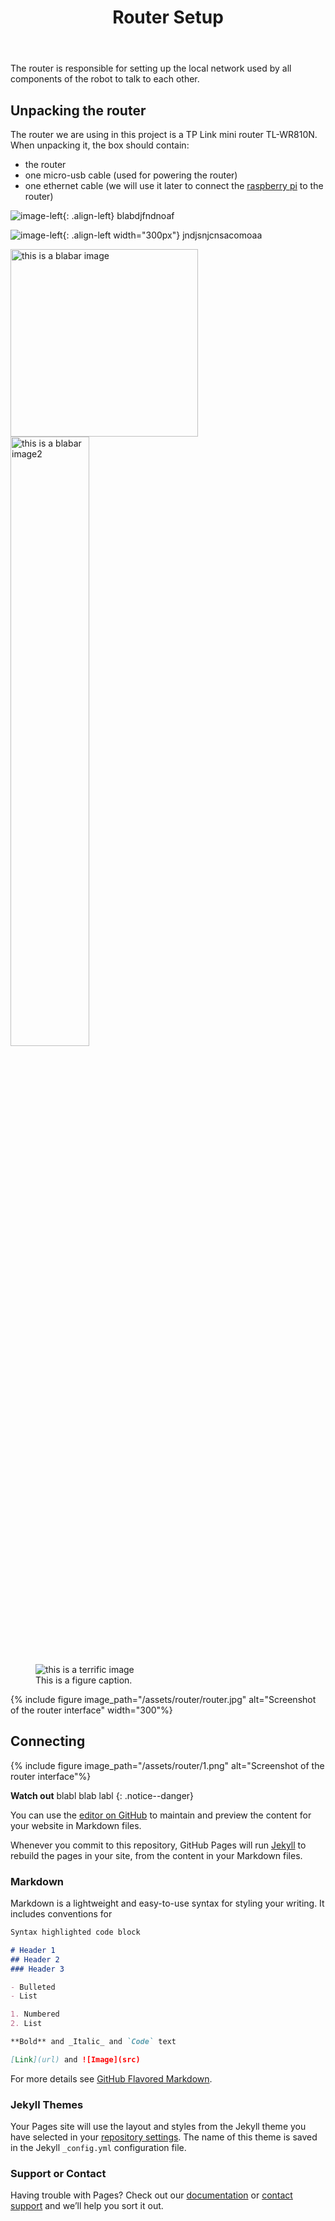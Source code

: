 ﻿---
title: "Router Setup"
permalink: /router_setup/
excerpt: "How to quickly install and setup the router for use in the Indigenous Language Robots project."


toc: true
toc_icon: "clipboard-list"
toc_label: "Steps"
toc_sticky: true
---

The router is responsible for setting up the local network used by all components of the robot to talk to each other.

## Unpacking the router

The router we are using in this project is a TP Link mini router TL-WR810N. When unpacking it, the box should contain:

- the router 
- one micro-usb cable (used for powering the router)
- one ethernet cable (we will use it later to connect the [raspberry pi](/ILR/rpi_setup/) to the router)

![image-left](/ILR/assets/router/router.jpg){: .align-left}  blabdjfndnoaf

![image-left](/ILR/assets/router/router.jpg){: .align-left width="300px"}  jndjsnjcnsacomoaa

<img src="/ILR/assets/router/router.jpg" alt="this is a blabar image" width="300px">

<img src="/ILR/assets/router/router.jpg" alt="this is a blabar image2" width="50%">

<figure class="half">
  <img src="/ILR/assets/router/router.jpg" alt="this is a terrific image">
  <figcaption>This is a figure caption.</figcaption>
</figure>


{% include figure image_path="/assets/router/router.jpg" alt="Screenshot of the router interface" width="300"%}

## Connecting

{% include figure image_path="/assets/router/1.png" alt="Screenshot of the router interface"%}

**Watch out** blabl blab labl
{: .notice--danger}


You can use the [editor on GitHub](https://github.com/CoEDL/ILR/edit/master/README.md) to maintain and preview the content for your website in Markdown files.

Whenever you commit to this repository, GitHub Pages will run [Jekyll](https://jekyllrb.com/) to rebuild the pages in your site, from the content in your Markdown files.

### Markdown

Markdown is a lightweight and easy-to-use syntax for styling your writing. It includes conventions for

```markdown
Syntax highlighted code block

# Header 1
## Header 2
### Header 3

- Bulleted
- List

1. Numbered
2. List

**Bold** and _Italic_ and `Code` text

[Link](url) and ![Image](src)
```

For more details see [GitHub Flavored Markdown](https://guides.github.com/features/mastering-markdown/).

### Jekyll Themes

Your Pages site will use the layout and styles from the Jekyll theme you have selected in your [repository settings](https://github.com/CoEDL/ILR/settings). The name of this theme is saved in the Jekyll `_config.yml` configuration file.

### Support or Contact

Having trouble with Pages? Check out our [documentation](https://help.github.com/categories/github-pages-basics/) or [contact support](https://github.com/contact) and we’ll help you sort it out.
